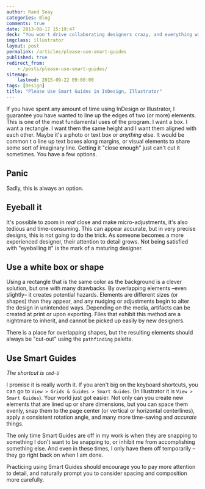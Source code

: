```yaml
---
author: Rand Seay
categories: Blog
comments: true
date: 2013-08-17 15:19:47
deck: "You won't drive collaborating designers crazy, and everything will be lined up in a simple, dependable, and clean way."
imgclass: illustrator
layout: post
permalink: /articles/please-use-smart-guides
published: true
redirect_from:
    - /posts/please-use-smart-guides/
sitemap:
    lastmod: 2015-09-22 09:00:00
tags: [Design]
title: "Please Use Smart Guides in InDesign, Illustrator"
---
```


If you have spent any amount of time using InDesign or Illustrator, I guarantee you have wanted to line up the edges of two (or more) elements. This is one of the most<!--more--> fundamental uses of the program. I want a box. I want a rectangle. I want them the same height and I want them aligned with each other. Maybe it's a photo or text box or *anything* else. It would be common t o line up text boxes along margins, or visual elements to share some sort of imaginary line. Getting it "close enough" just can't cut it sometimes. You have a few options.

## Panic

Sadly, this is always an option.

## Eyeball it

It's possible to zoom in *real* close and make micro-adjustments, it's also tedious and time-consuming. This can appear accurate, but in very precise designs, this is not going to do the trick. As someone becomes a more experienced designer, their attention to detail grows. Not being satisfied with "eyeballing it" is the mark of a maturing designer.

## Use a white box or shape

Using a rectangle that is the same color as the background is a clever solution, but one with many drawbacks. By overlapping elements –even slightly– it creates potential hazards. Elements are different sizes (or shapes) than they appear, and any nudging or adjustments begin to alter the design in unintended ways. Depending on the media, artifacts can be created at print or upon exporting. Files that exhibit this method are a nightmare to inherit, and cannot be picked up easily by new designers.

There is a place for overlapping shapes, but the resulting elements should always be "cut-out" using the `pathfinding` palette.

## Use Smart Guides

*The shortcut is `cmd-U`*

I promise it is really worth it. If you aren't big on the keyboard shortcuts, you can go to `View > Grids & Guides > Smart Guides`. (In Illustrator it is `View > Smart Guides`). Your world just got easier. Not only can you create new elements that are lined up or share dimensions, but you can space them evenly, snap them to the page center (or vertical or horizontal centerlines), apply a consistent rotation angle, and many more time-saving and *accurate* things.

The only time Smart Guides are off in my work is when they are snapping to something I don't want to be snapping to, or inhibit me from accomplishing something else. And even in these times, I only have them off temporarily –they go right back on when I am done.

Practicing using Smart Guides should encourage you to pay more attention to detail, and naturally prompt you to consider spacing and composition more carefully.

